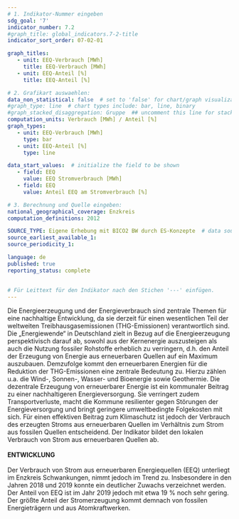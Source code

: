 ```yaml
---
# 1. Indikator-Nummer eingeben 
sdg_goal: '7' 
indicator_number: 7.2
#graph_title: global_indicators.7-2-title
indicator_sort_order: 07-02-01

graph_titles:
   - unit: EEQ-Verbrauch [MWh]
     title: EEQ-Verbrauch [MWh]
   - unit: EEQ-Anteil [%]
     title: EEQ-Anteil [%]

# 2. Grafikart auswaehlen: 
data_non_statistical: false  # set to 'false' for chart/graph visualization 
#graph_type: line  # chart types include: bar, line, binary 
#graph_stacked_disaggregation: Gruppe  ## uncomment this line for stacked bars. eplace 'Geschlecht' with the field of aggregation. 
computation_units: Verbrauch [MWh] / Anteil [%]
graph_types:
   - unit: EEQ-Verbrauch [MWh]
     type: bar
   - unit: EEQ-Anteil [%]
     type: line

data_start_values:  # initialize the field to be shown 
   - field: EEQ
     value: EEQ Stromverbrauch [MWh]
   - field: EEQ
     value: Anteil EEQ am Stromverbrauch [%]

# 3. Berechnung und Quelle eingeben: 
national_geographical_coverage: Enzkreis
computation_definitions: 2012

SOURCE_TYPE: Eigene Erhebung mit BICO2 BW durch ES-Konzepte  # data source  
source_earliest_available_1: 
source_periodicity_1: 

language: de   
published: true 
reporting_status: complete
 
 
# Für Leittext für den Indikator nach den Stichen '---' einfügen. 
---
```

Die Energieerzeugung und der Energieverbrauch sind zentrale Themen für eine nachhaltige Entwicklung, da sie derzeit für einen wesentlichen Teil der weltweiten Treibhausgasemissionen (THG-Emissionen) verantwortlich sind. Die „Energiewende“ in Deutschland zielt in Bezug auf die Energieerzeugung perspektivisch darauf ab, sowohl aus der Kernenergie auszusteigen als auch die Nutzung fossiler Rohstoffe erheblich zu verringern, d.h. den Anteil der Erzeugung von Energie aus erneuerbaren Quellen auf ein Maximum auszubauen. Demzufolge kommt den erneuerbaren Energien für die Reduktion der THG-Emissionen eine zentrale Bedeutung zu. Hierzu zählen u.a. die Wind-, Sonnen-, Wasser- und Bioenergie sowie Geothermie. Die dezentrale Erzeugung von erneuerbarer Energie ist ein kommunaler Beitrag zu einer nachhaltigeren Energieversorgung. Sie verringert zudem Transportverluste, macht die Kommune resilienter gegen Störungen der Energieversorgung und bringt geringere umweltbedingte Folgekosten mit sich. Für einen effektiven Beitrag zum Klimaschutz ist jedoch der Verbrauch des erzeugten Stroms aus erneuerbaren Quellen im Verhältnis zum Strom aus fossilen Quellen entscheidend. Der Indikator bildet den lokalen Verbrauch von Strom aus erneuerbaren Quellen ab. <br>
<br>
**ENTWICKLUNG** <br>
<br>
Der Verbrauch von Strom aus erneuerbaren Energiequellen (EEQ) unterliegt im Enzkreis Schwankungen, nimmt jedoch im Trend zu. Insbesondere in den Jahren 2018 und 2019 konnte ein deutlicher Zuwachs verzeichnet werden. Der Anteil von EEQ ist im Jahr 2019 jedoch mit etwa 19 % noch sehr gering. Der größte Anteil der Stromerzeugung kommt demnach von fossilen Energieträgern und aus Atomkraftwerken.

